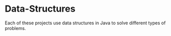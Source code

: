 # Data-Structures
Each of these projects use data structures in Java to solve different types of problems.
